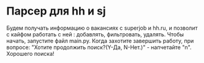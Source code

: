 # Парсер для hh и sj

Будем получать информацию о вакансиях с superjob и hh.ru, и позволит с кайфом работать с ней : добавлять, фильтровать,
удалять. Чтобы начать, запустите файл main.py. Когда захотите завершить работу, при вопросе: "Хотите продолжить поиск?(Y-Да, N-Нет.)" - напчетайте "n".
Хорошего поиска!